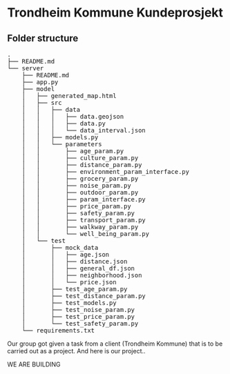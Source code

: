 # Trondheim Kommune Kundeprosjekt 

## Folder structure
<pre>
.
├── README.md
└── server
    ├── README.md
    ├── app.py
    ├── model
    │   ├── generated_map.html
    │   ├── src
    │   │   ├── data
    │   │   │   ├── data.geojson
    │   │   │   ├── data.py
    │   │   │   └── data_interval.json
    │   │   ├── models.py
    │   │   └── parameters
    │   │       ├── age_param.py
    │   │       ├── culture_param.py
    │   │       ├── distance_param.py
    │   │       ├── environment_param_interface.py
    │   │       ├── grocery_param.py
    │   │       ├── noise_param.py
    │   │       ├── outdoor_param.py
    │   │       ├── param_interface.py
    │   │       ├── price_param.py
    │   │       ├── safety_param.py
    │   │       ├── transport_param.py
    │   │       ├── walkway_param.py
    │   │       └── well_being_param.py
    │   └── test
    │       ├── mock_data
    │       │   ├── age.json
    │       │   ├── distance.json
    │       │   ├── general_df.json
    │       │   ├── neighborhood.json
    │       │   └── price.json
    │       ├── test_age_param.py
    │       ├── test_distance_param.py
    │       ├── test_models.py
    │       ├── test_noise_param.py
    │       ├── test_price_param.py
    │       └── test_safety_param.py
    └── requirements.txt
</pre>

Our group got given a task from a client (Trondheim Kommune) that is to be carried out as a project. And here is our project..

WE ARE BUILDING
